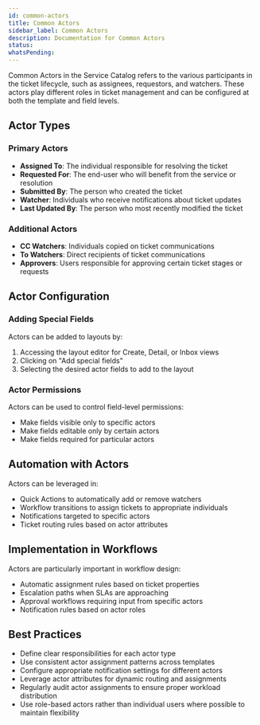 ```yaml
---
id: common-actors
title: Common Actors   
sidebar_label: Common Actors
description: Documentation for Common Actors
status: 
whatsPending: 
---
```



Common Actors in the Service Catalog refers to the various participants in the ticket lifecycle, such as assignees, requestors, and watchers. These actors play different roles in ticket management and can be configured at both the template and field levels.

## Actor Types

### Primary Actors
- **Assigned To**: The individual responsible for resolving the ticket
- **Requested For**: The end-user who will benefit from the service or resolution
- **Submitted By**: The person who created the ticket
- **Watcher**: Individuals who receive notifications about ticket updates
- **Last Updated By**: The person who most recently modified the ticket

### Additional Actors
- **CC Watchers**: Individuals copied on ticket communications
- **To Watchers**: Direct recipients of ticket communications
- **Approvers**: Users responsible for approving certain ticket stages or requests

## Actor Configuration

### Adding Special Fields
Actors can be added to layouts by:
1. Accessing the layout editor for Create, Detail, or Inbox views
2. Clicking on "Add special fields"
3. Selecting the desired actor fields to add to the layout

### Actor Permissions
Actors can be used to control field-level permissions:
- Make fields visible only to specific actors
- Make fields editable only by certain actors
- Make fields required for particular actors

## Automation with Actors
Actors can be leveraged in:
- Quick Actions to automatically add or remove watchers
- Workflow transitions to assign tickets to appropriate individuals
- Notifications targeted to specific actors
- Ticket routing rules based on actor attributes

## Implementation in Workflows
Actors are particularly important in workflow design:
- Automatic assignment rules based on ticket properties
- Escalation paths when SLAs are approaching
- Approval workflows requiring input from specific actors
- Notification rules based on actor roles

## Best Practices
- Define clear responsibilities for each actor type
- Use consistent actor assignment patterns across templates
- Configure appropriate notification settings for different actors
- Leverage actor attributes for dynamic routing and assignments
- Regularly audit actor assignments to ensure proper workload distribution
- Use role-based actors rather than individual users where possible to maintain flexibility
